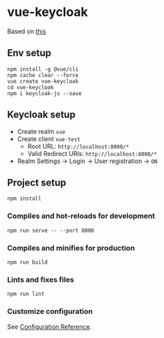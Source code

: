 # vue-keycloak
Based on [this](https://medium.com/keycloak/secure-vue-js-app-with-keycloak-94814181e344)
## Env setup
```
npm install -g @vue/cli
npm cache clear --force
vue create vue-keycloak
cd vue-keycloak
npm i keycloak-js --save
```

## Keycloak setup
- Create realm `vue`
- Create client `vue-test`
  - Root URL: `http://localhost:8000/*`
  - Valid Redirect URIs: `http://localhost:8000/*`
- Realm Settings -> Login -> User registration -> `ON`


## Project setup
```
npm install
```

### Compiles and hot-reloads for development
```
npm run serve -- --port 8000
```

### Compiles and minifies for production
```
npm run build
```

### Lints and fixes files
```
npm run lint
```

### Customize configuration
See [Configuration Reference](https://cli.vuejs.org/config/).
